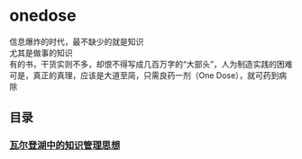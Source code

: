 # onedose
信息爆炸的时代，最不缺少的就是知识   
尤其是做事的知识   
有的书，干货实则不多，却恨不得写成几百万字的“大部头”，人为制造实践的困难  
可是，真正的真理，应该是大道至简，只需良药一剂（One Dose），就可药到病除   

## 目录  
### [瓦尔登湖中的知识管理思想](https://github.com/linuxProber/onedose/blob/main/%E7%93%A6%E5%B0%94%E7%99%BB%E6%B9%96%E4%B8%AD%E7%9A%84%E7%9F%A5%E8%AF%86%E7%AE%A1%E7%90%86%E6%80%9D%E6%83%B3.md)
